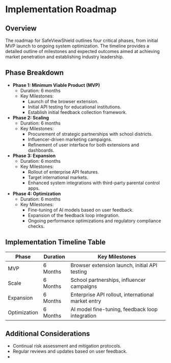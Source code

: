 # Implementation Roadmap

## Overview
The roadmap for SafeViewShield outlines four critical phases, from initial MVP launch to ongoing system optimization. The timeline provides a detailed outline of milestones and expected outcomes aimed at achieving market penetration and establishing industry leadership.

## Phase Breakdown
- **Phase 1: Minimum Viable Product (MVP)**
  - Duration: 6 months
  - Key Milestones:
    - Launch of the browser extension.
    - Initial API testing for educational institutions.
    - Establish initial feedback collection framework.
- **Phase 2: Scaling**
  - Duration: 6 months
  - Key Milestones:
    - Procurement of strategic partnerships with school districts.
    - Influencer-driven marketing campaigns.
    - Refinement of user interface for both extensions and dashboards.
- **Phase 3: Expansion**
  - Duration: 6 months
  - Key Milestones:
    - Rollout of enterprise API features.
    - Target international markets.
    - Enhanced system integrations with third-party parental control apps.
- **Phase 4: Optimization**
  - Duration: 6 months
  - Key Milestones:
    - Fine-tuning of AI models based on user feedback.
    - Expansion of the feedback loop integration.
    - Ongoing performance optimizations and regulatory compliance checks.

## Implementation Timeline Table
| Phase                   | Duration   | Key Milestones                                       |
|-------------------------|------------|------------------------------------------------------|
| MVP                     | 6 Months   | Browser extension launch, initial API testing        |
| Scale                   | 6 Months   | School partnerships, influencer campaigns            |
| Expansion               | 6 Months   | Enterprise API rollout, international market entry   |
| Optimization            | 6 Months   | AI model fine-tuning, feedback loop integration      |

## Additional Considerations
- Continual risk assessment and mitigation protocols.
- Regular reviews and updates based on user feedback.
- <Add detailed change management and post-launch analysis processes here>